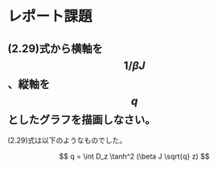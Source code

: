 # レポート課題

## (2.29)式から横軸を$$1/\beta J$$、縦軸を$$q$$としたグラフを描画しなさい。

(2.29)式は以下のようなものでした。

$$
q 
= \int D_z \tanh^2 (\beta J \sqrt{q} z)
$$
